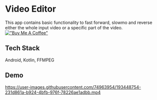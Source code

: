 
# Video Editor

This app contains basic functionality to fast forward, slowmo and reverse either the whole input video or a specific part of the video.
<br>
[!["Buy Me A Coffee"](https://www.buymeacoffee.com/assets/img/custom_images/orange_img.png)](https://www.buymeacoffee.com/raghavtilak)



## Tech Stack

Android, Kotlin, FFMPEG


## Demo

https://user-images.githubusercontent.com/74963954/193448754-231d861a-b924-4bfb-976f-78226ae1adbb.mp4

